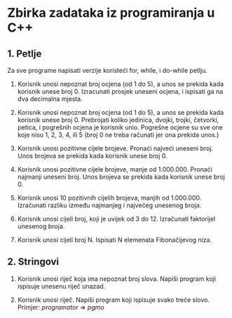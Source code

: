 # Zbirka zadataka iz programiranja u C++

## 1. Petlje

Za sve programe napisati verzije koristeći for, while, i do-while petlju.

1. Korisnik unosi nepoznat broj ocjena (od 1 do 5), a unos se prekida kada korisnik unese broj 0. Izracunati prosjek uneseni ocjena, i ispisati ga na dva decimalna mjesta.

2. Korisnik unosi nepoznat broj ocjena (od 1 do 5), a unos se prekida kada korisnik unese broj 0. Prebrojati koliko jedinica, dvojki, trojki, četvorki, petica, i pogrešnih ocjena je korisnik unio. Pogrešne ocjene su sve one koje nisu 1, 2, 3, 4, ili 5 (broj 0 ne treba računati jer ona prekida unos.)

3. Korisnik unosi pozitivne cijele brojeve. Pronaći najveći uneseni broj. Unos brojeva se prekida kada korisnik unese broj 0.

4. Korisnik unosi pozitivne cijele brojeve, manje od 1.000.000. Pronaći najmanji uneseni broj. Unos brojeva se prekida kada korisnik unese broj 0.

5. Korisnik unosi 10 pozitivnih cijelih brojeva, manjih od 1.000.000. Izračunati razliku između najmanjeg i najvećeg unesenog broja.

6. Korisnik unosi cijeli broj, koji je uvijek od 3 do 12. Izračunati faktorijel unesenog broja.

7. Korisnik unosi cijeli broj N. Ispisati N elemenata Fibonačijevog niza.

## 2. Stringovi

1. Korisnik unosi riječ koja ima nepoznat broj slova. Napiši program koji ispisuje unesenu riječ unazad.

2. Korisnik unosi riječ. Napiši program koji ispisuje svako treće slovo. Primjer: _programator_ => _pgmo_
